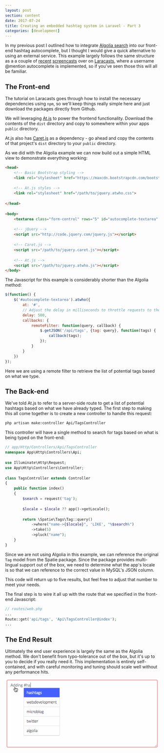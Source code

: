 ```yaml
---
layout: post
section: content
date: 2017-07-24
title: Creating an embedded hashtag system in Laravel - Part 3
categories: [development]
---
```


In my previous post I outlined how to integrate [Algolia search](https://www.algolia.com) into our front-end hashtag autocomplete, but I thought I would give a quick alternative to using an external service.  This example largely follows the same structure as a a couple of [recent](https://laracasts.com/series/lets-build-a-forum-with-laravel/episodes/60) [screencasts](https://laracasts.com/series/lets-build-a-forum-with-laravel/episodes/61) over on [Laracasts](https://laracasts.com/), where a username @mention autocomplete is implemented, so if you've seen those this will all be familiar.

## The Front-end

The tutorial on Laracasts goes through how to install the necessary dependencies using `npm`, so we'll keep things really simple here and just download the packages directly from Github.

We will leveraging [At.js](https://github.com/ichord/At.js/) to power the frontend functionality.  Download the contents of the `dist` directory and copy to somewhere within your apps `public` directory.

At.js also has [Caret.js](https://github.com/ichord/Caret.js) as a dependency - go ahead and copy the contents of that project's `dist` directory to your `public` directory.

As we did with the Algolia example we can now build out a simple HTML view to demonstrate everything working:

```html
<head>
	<!-- Basic Bootstrap styling -->
	<link rel="stylesheet" href="https://maxcdn.bootstrapcdn.com/bootstrap/3.3.7/css/bootstrap.min.css">

	<!-- At.js styles -->
	<link rel="stylesheet" href="/path/to/jquery.atwho.css">

</head>

<body>
	<textarea class="form-control" rows="5" id="autocomplete-textarea" name="body">

	<!-- jQuery -->
	<script src="http://code.jquery.com/jquery.js"></script>

	<!-- Caret.js -->
	<script src="/path/to/jquery.caret.js"></script>

	<!-- At.js -->
	<script src="/path/to/jquery.atwho.js"></script>
</body>
```

The Javascript for this example is considerably shorter than the Algolia method:

```javascript
$(function() {
    $('#autocomplete-textarea').atwho({
        at: '#',
        // Adjust the delay in milliseconds to throttle requests to the server
        delay: 500,
        callbacks: {
            remoteFilter: function(query, callback) {
                $.getJSON('/api/tags', {tag: query}, function(tags) {
                    callback(tags);
                });
            }
        }
    })
});
```

Here we are using a remote filter to retrieve the list of potential tags based on what we type.

## The Back-end

We've told At.js to refer to a server-side route to get a list of potential hashtags based on what we have already typed.  The first step to making this all come together is to create a new controller to handle this request:

```bash
php artisan make:controller Api/TagsController
```

This controller will have a single method to search for tags based on what is being typed on the front-end:

```php
// app/Http/Controllers/Api/TagsController
namespace App\Http\Controllers\Api;

use Illuminate\Http\Request;
use App\Http\Controllers\Controller;

class TagsController extends Controller
{
    public function index()
    {
        $search = request('tag');

        $locale = $locale ?? app()->getLocale();

        return \Spatie\Tags\Tag::query()
            ->where("name->{$locale}", 'LIKE', "%$search%")
            ->take(5)
            ->pluck("name");
    }
}

```

Since we are not using Algolia in this example, we can reference the original `Tag` model from the Spatie package.  Since the package provides multi-lingual support out of the box, we need to determine what the app's locale is so that we can reference to the correct value in MySQL's JSON column.

This code will return up to five results, but feel free to adjust that number to meet your needs.

The final step is to wire it all up with the route that we specified in the front-end Javascript:

```php
// routes/web.php
...
Route::get('api/tags', 'Api\TagsController@index');
...
```

## The End Result

Ultimately the end user experience is largely the same as the Algolia method.  We don't benefit from typo-tolerance out of the box, but it's up to you to decide if you really need it.  This implementation is entirely self-contained, and with careful monitoring and tuning should scale well without any performance hits.

![](/assets/img/hashtags/autocomplete_atjs.gif)
